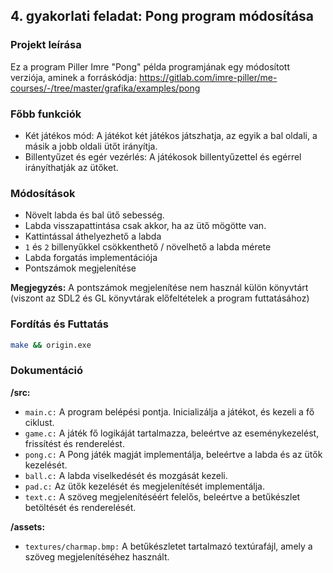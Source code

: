 ## 4. gyakorlati feladat: Pong program módosítása

### Projekt leírása
Ez a program Piller Imre "Pong" példa programjának egy módosított verziója, aminek a forráskódja: https://gitlab.com/imre-piller/me-courses/-/tree/master/grafika/examples/pong

### Főbb funkciók
- Két játékos mód: A játékot két játékos játszhatja, az egyik a bal oldali, a másik a jobb oldali ütőt irányítja.
- Billentyűzet és egér vezérlés: A játékosok billentyűzettel és egérrel irányíthatják az ütőket.

### Módosítások
- Növelt labda és bal ütő sebesség.
- Labda visszapattintása csak akkor, ha az ütő mögötte van.
- Kattintással áthelyezhető a labda
- ```1``` és ```2``` billenyűkkel csökkenthető / növelhető a labda mérete
- Labda forgatás implementációja
- Pontszámok megjelenítése

**Megjegyzés:** A pontszámok megjelenítése nem használ külön könyvtárt (viszont az SDL2 és GL könyvtárak előfeltételek a program futtatásához)

### Fordítás és Futtatás
```bash
make && origin.exe
```

### Dokumentáció

**/src:**
- ```main.c:``` A program belépési pontja. Inicializálja a játékot, és kezeli a fő ciklust.
- ```game.c:``` A játék fő logikáját tartalmazza, beleértve az eseménykezelést, frissítést és renderelést.
- ```pong.c:``` A Pong játék magját implementálja, beleértve a labda és az ütők kezelését.
- ```ball.c:``` A labda viselkedését és mozgását kezeli.
- ```pad.c:``` Az ütők kezelését és megjelenítését implementálja.
- ```text.c:``` A szöveg megjelenítéséért felelős, beleértve a betűkészlet betöltését és renderelését.

**/assets:**
- ```textures/charmap.bmp:``` A betűkészletet tartalmazó textúrafájl, amely a szöveg megjelenítéséhez használt.